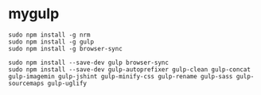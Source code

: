 # mygulp
    sudo npm install -g nrm
    sudo npm install -g gulp
    sudo npm install -g browser-sync

    sudo npm install --save-dev gulp browser-sync
    sudo npm install --save-dev gulp-autoprefixer gulp-clean gulp-concat gulp-imagemin gulp-jshint gulp-minify-css gulp-rename gulp-sass gulp-sourcemaps gulp-uglify

